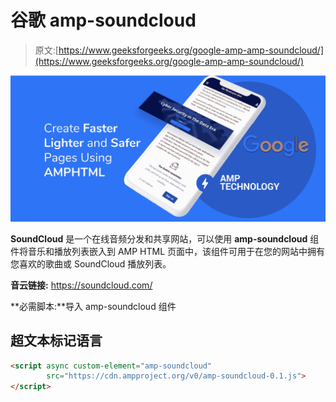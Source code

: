 # 谷歌 amp-soundcloud

> 原文:[https://www.geeksforgeeks.org/google-amp-amp-soundcloud/](https://www.geeksforgeeks.org/google-amp-amp-soundcloud/)

![](img/9f4c77d78e00cf75fc29323762067dd8.png)

**SoundCloud** 是一个在线音频分发和共享网站，可以使用 **amp-soundcloud** 组件将音乐和播放列表嵌入到 AMP HTML 页面中，该组件可用于在您的网站中拥有您喜欢的歌曲或 SoundCloud 播放列表。

**音云链接:** https://soundcloud.com/

**必需脚本:**导入 amp-soundcloud 组件

## 超文本标记语言

```html
<script async custom-element="amp-soundcloud" 
        src="https://cdn.ampproject.org/v0/amp-soundcloud-0.1.js">
</script>
```